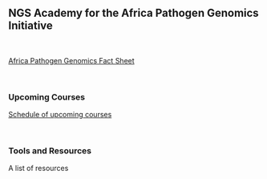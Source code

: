 ## NGS Academy for the Africa Pathogen Genomics Initiative

<div class="paragraph"><p><br>
</p></div>

[Africa Pathogen Genomics Fact Sheet](https://africacdc.org/download/africa-pathogen-genomics-initiative-factsheet/)

<div class="paragraph"><p><br>
</p></div>

### Upcoming Courses

[Schedule of upcoming courses](./upcoming_courses.html)

<div class="paragraph"><p><br>
</p></div>

### Tools and Resources

A list of resources
